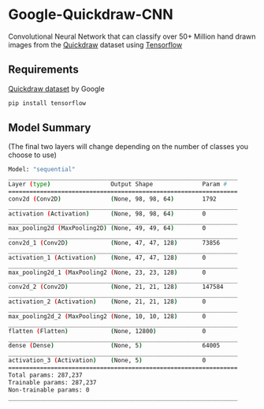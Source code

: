 # Google-Quickdraw-CNN
Convolutional Neural Network that can classify over 50+ Million hand drawn images from the [Quickdraw](https://quickdraw.withgoogle.com/) dataset using [Tensorflow](https://www.tensorflow.org/)

## Requirements ##
[Quickdraw dataset](https://github.com/googlecreativelab/quickdraw-dataset) by Google
```bash
pip install tensorflow
```
## Model Summary ##

(The final two layers will change depending on the number of classes you choose to use)
```bash
Model: "sequential"
_________________________________________________________________
Layer (type)                 Output Shape              Param #   
=================================================================
conv2d (Conv2D)              (None, 98, 98, 64)        1792      
_________________________________________________________________
activation (Activation)      (None, 98, 98, 64)        0         
_________________________________________________________________
max_pooling2d (MaxPooling2D) (None, 49, 49, 64)        0         
_________________________________________________________________
conv2d_1 (Conv2D)            (None, 47, 47, 128)       73856     
_________________________________________________________________
activation_1 (Activation)    (None, 47, 47, 128)       0         
_________________________________________________________________
max_pooling2d_1 (MaxPooling2 (None, 23, 23, 128)       0         
_________________________________________________________________
conv2d_2 (Conv2D)            (None, 21, 21, 128)       147584    
_________________________________________________________________
activation_2 (Activation)    (None, 21, 21, 128)       0         
_________________________________________________________________
max_pooling2d_2 (MaxPooling2 (None, 10, 10, 128)       0         
_________________________________________________________________
flatten (Flatten)            (None, 12800)             0         
_________________________________________________________________
dense (Dense)                (None, 5)                 64005     
_________________________________________________________________
activation_3 (Activation)    (None, 5)                 0         
=================================================================
Total params: 287,237
Trainable params: 287,237
Non-trainable params: 0
_________________________________________________________________
```
